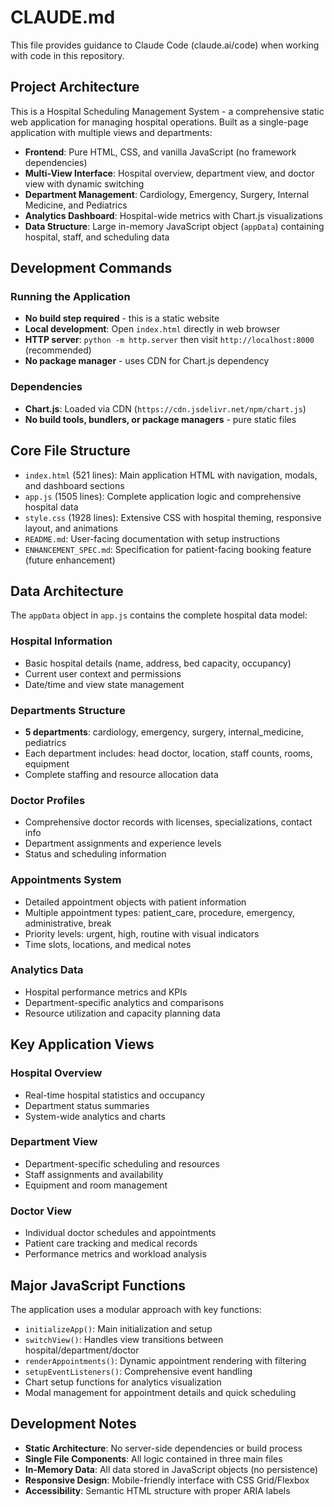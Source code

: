 # CLAUDE.md

This file provides guidance to Claude Code (claude.ai/code) when working with code in this repository.

## Project Architecture

This is a Hospital Scheduling Management System - a comprehensive static web application for managing hospital operations. Built as a single-page application with multiple views and departments:

- **Frontend**: Pure HTML, CSS, and vanilla JavaScript (no framework dependencies)
- **Multi-View Interface**: Hospital overview, department view, and doctor view with dynamic switching
- **Department Management**: Cardiology, Emergency, Surgery, Internal Medicine, and Pediatrics
- **Analytics Dashboard**: Hospital-wide metrics with Chart.js visualizations
- **Data Structure**: Large in-memory JavaScript object (`appData`) containing hospital, staff, and scheduling data

## Development Commands

### Running the Application
- **No build step required** - this is a static website
- **Local development**: Open `index.html` directly in web browser
- **HTTP server**: `python -m http.server` then visit `http://localhost:8000` (recommended)
- **No package manager** - uses CDN for Chart.js dependency

### Dependencies
- **Chart.js**: Loaded via CDN (`https://cdn.jsdelivr.net/npm/chart.js`)
- **No build tools, bundlers, or package managers** - pure static files

## Core File Structure

- `index.html` (521 lines): Main application HTML with navigation, modals, and dashboard sections
- `app.js` (1505 lines): Complete application logic and comprehensive hospital data
- `style.css` (1928 lines): Extensive CSS with hospital theming, responsive layout, and animations
- `README.md`: User-facing documentation with setup instructions
- `ENHANCEMENT_SPEC.md`: Specification for patient-facing booking feature (future enhancement)

## Data Architecture

The `appData` object in `app.js` contains the complete hospital data model:

### Hospital Information
- Basic hospital details (name, address, bed capacity, occupancy)
- Current user context and permissions
- Date/time and view state management

### Departments Structure
- **5 departments**: cardiology, emergency, surgery, internal_medicine, pediatrics
- Each department includes: head doctor, location, staff counts, rooms, equipment
- Complete staffing and resource allocation data

### Doctor Profiles
- Comprehensive doctor records with licenses, specializations, contact info
- Department assignments and experience levels
- Status and scheduling information

### Appointments System
- Detailed appointment objects with patient information
- Multiple appointment types: patient_care, procedure, emergency, administrative, break
- Priority levels: urgent, high, routine with visual indicators
- Time slots, locations, and medical notes

### Analytics Data
- Hospital performance metrics and KPIs
- Department-specific analytics and comparisons
- Resource utilization and capacity planning data

## Key Application Views

### Hospital Overview
- Real-time hospital statistics and occupancy
- Department status summaries
- System-wide analytics and charts

### Department View  
- Department-specific scheduling and resources
- Staff assignments and availability
- Equipment and room management

### Doctor View
- Individual doctor schedules and appointments
- Patient care tracking and medical records
- Performance metrics and workload analysis

## Major JavaScript Functions

The application uses a modular approach with key functions:
- `initializeApp()`: Main initialization and setup
- `switchView()`: Handles view transitions between hospital/department/doctor
- `renderAppointments()`: Dynamic appointment rendering with filtering
- `setupEventListeners()`: Comprehensive event handling
- Chart setup functions for analytics visualization
- Modal management for appointment details and quick scheduling

## Development Notes

- **Static Architecture**: No server-side dependencies or build process
- **Single File Components**: All logic contained in three main files
- **In-Memory Data**: All data stored in JavaScript objects (no persistence)
- **Responsive Design**: Mobile-friendly interface with CSS Grid/Flexbox
- **Accessibility**: Semantic HTML structure with proper ARIA labels